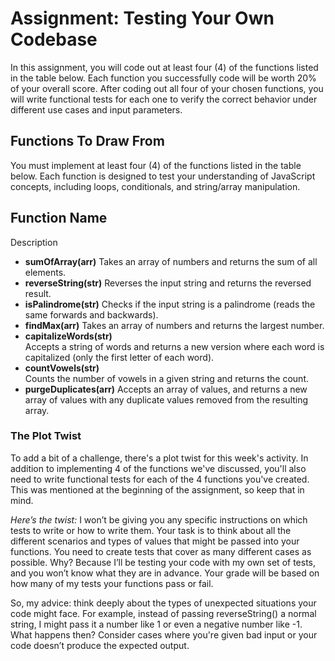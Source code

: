 # Assignment: Testing Your Own Codebase
In this assignment, you will code out at least four (4) of the functions listed in the table below. Each function you successfully code will be worth 20% of your overall score. After coding out all four of your chosen functions, you will write functional tests for each one to verify the correct behavior under different use cases and input parameters.

## Functions To Draw From
You must implement at least four (4) of the functions listed in the table below. Each function is designed to test your understanding of JavaScript concepts, including loops, conditionals, and string/array manipulation.

## Function Name	
Description
- **sumOfArray(arr)**	Takes an array of numbers and returns the sum of all elements.
- **reverseString(str)**	Reverses the input string and returns the reversed result.
- **isPalindrome(str)**	Checks if the input string is a palindrome (reads the same forwards and backwards).
- **findMax(arr)**	Takes an array of numbers and returns the largest number.
- **capitalizeWords(str)**	
Accepts a string of words and returns a new version where each word is capitalized (only the first letter of each word).
- **countVowels(str)**	
Counts the number of vowels in a given string and returns the count.
- **purgeDuplicates(arr)**
Accepts an array of values, and returns a new array of values with any duplicate values removed from the resulting array. 

  

 

### The Plot Twist
To add a bit of a challenge, there's a plot twist for this week's activity. In addition to implementing 4 of the functions we've discussed, you'll also need to write functional tests for each of the 4 functions you've created. This was mentioned at the beginning of the assignment, so keep that in mind.

*Here’s the twist:*
I won’t be giving you any specific instructions on which tests to write or how to write them. Your task is to think about all the different scenarios and types of values that might be passed into your functions. You need to create tests that cover as many different cases as possible. Why? Because I’ll be testing your code with my own set of tests, and you won’t know what they are in advance. Your grade will be based on how many of my tests your functions pass or fail.

So, my advice: think deeply about the types of unexpected situations your code might face. For example, instead of passing reverseString() a normal string, I might pass it a number like 1 or even a negative number like -1. What happens then? Consider cases where you're given bad input or your code doesn’t produce the expected output.
